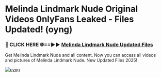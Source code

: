# Melinda Lindmark Nude Original Videos 0nlyFans Leaked - Files Updated! (oyng)

<h3>🔴 CLICK HERE 🌐==►► <a href="https://tinyurl.com/4mcuefdz" rel="nofollow">Melinda Lindmark Nude Updated Files</a></h3>

Get Melinda Lindmark Nude and all content. Now you can access all videos and pictures of Melinda Lindmark Nude. New Updated Files 2025!

[![oyng](https://i.imgur.com/StAQSOY.gif)](https://tinyurl.com/4mcuefdz)
